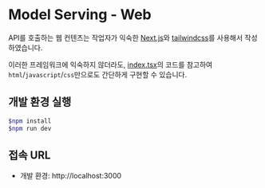 # Model Serving - Web

API를 호출하는 웹 컨텐츠는 작업자가 익숙한 [Next.js](https://nextjs.org/)와 [tailwindcss](https://tailwindcss.com/)를 사용해서 작성하였습니다.

이러한 프레임워크에 익숙하지 않더라도, [index.tsx](./pages/index.tsx)의 코드를 참고하여 `html`/`javascript`/`css`만으로도 간단하게 구현할 수 있습니다.

## 개발 환경 실행

```bash
$npm install
$npm run dev
```

## 접속 URL

- 개발 환경: http://localhost:3000
